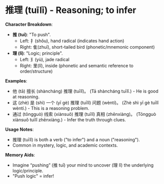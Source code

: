 # **推理 (tuīlǐ) - Reasoning; to infer**

**Character Breakdown**:  
- **推 (tuī)**: "To push".
  - Left: 扌(shǒu), hand radical (indicates hand action)
  - Right: 隹(zhuī), short-tailed bird (phonetic/mnemonic component)  
- **理 (lǐ)**: "Logic; principle".
  - Left: ⺩(yù), jade radical
  - Right: 里(lǐ), inside (phonetic and semantic reference to order/structure)

**Examples**:  
- 他 (tā) 擅长 (shàncháng) 推理 (tuīlǐ)。 (Tā shàncháng tuīlǐ.) - He is good at reasoning.  
- 这 (zhè) 是 (shì) 一个 (yī gè) 推理 (tuīlǐ) 问题 (wèntí)。 (Zhè shì yī gè tuīlǐ wèntí.) - This is a reasoning problem.  
- 通过 (tōngguò) 线索 (xiànsuǒ) 推理 (tuīlǐ) 真相 (zhēnxiàng)。 (Tōngguò xiànsuǒ tuīlǐ zhēnxiàng.) - Infer the truth through clues.

**Usage Notes**:  
- 推理 (tuīlǐ) is both a verb ("to infer") and a noun ("reasoning").  
- Common in mystery, logic, and academic contexts.

**Memory Aids**:  
- Imagine “pushing” (推 tuī) your mind to uncover (理 lǐ) the underlying logic/principle.  
- "Push logic" = infer!